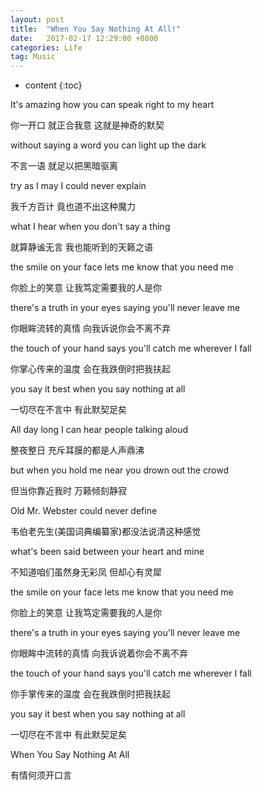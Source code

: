```yaml
---
layout: post
title:  "When You Say Nothing At All!"
date:   2017-02-17 12:29:00 +0800
categories: Life
tag: Music
---
```


* content
{:toc}




It's amazing how you can speak right to my heart

你一开口 就正合我意 这就是神奇的默契

without saying a word you can light up the dark

不言一语 就足以把黑暗驱离

try as I may I could never explain

我千方百计 竟也道不出这种魔力

what I hear when you don't say a thing

就算静谧无言 我也能听到的天籁之语

the smile on your face lets me know that you need me

你脸上的笑意 让我笃定需要我的人是你

there's a truth in your eyes saying you'll never leave me

你眼眸流转的真情 向我诉说你会不离不弃

the touch of your hand says you'll catch me wherever I fall

你掌心传来的温度 会在我跌倒时把我扶起

you say it best when you say nothing at all

一切尽在不言中 有此默契足矣

All day long I can hear people talking aloud

整夜整日 充斥耳膜的都是人声鼎沸

but when you hold me near you drown out the crowd

但当你靠近我时 万籁倾刻静寂

Old Mr. Webster could never define

韦伯老先生(美国词典编纂家)都没法说清这种感觉

what's been said between your heart and mine

不知道咱们虽然身无彩凤 但却心有灵犀

the smile on your face lets me know that you need me

你脸上的笑意 让我笃定需要我的人是你

there's a truth in your eyes saying you'll never leave me

你眼眸中流转的真情 向我诉说着你会不离不弃

the touch of your hand says you'll catch me wherever I fall

你手掌传来的温度 会在我跌倒时把我扶起

you say it best when you say nothing at all

一切尽在不言中 有此默契足矣

When You Say Nothing At All

有情何须开口言


[jekyll]:      http://jekyllrb.com
[jekyll-gh]:   https://github.com/jekyll/jekyll
[jekyll-help]: https://github.com/jekyll/jekyll-help
